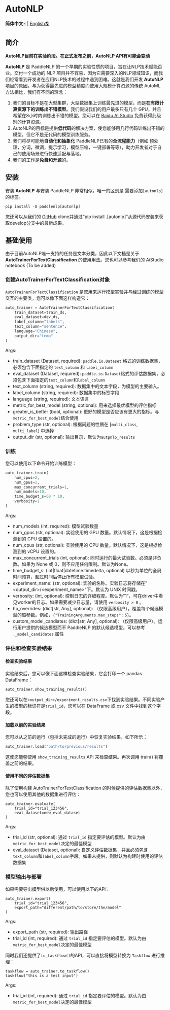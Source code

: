 # AutoNLP

**简体中文**🀄 | [English🌎](./README_en.md)

## 简介

**AutoNLP目前在实验阶段。在正式发布之前，AutoNLP API有可能会变动**

**AutoNLP** 是 PaddleNLP 的一个早期的实验性质的项目，旨在让NLP技术赋能百业。交付一个成功的 NLP 项目并不容易，因为它需要深入的NLP领域知识，而我们经常看到开发者在应用NLP技术的过程中遇到困难。这就是我们开发 **AutoNLP** 项目的原因。与为获得最先进的模型精度而使用大规模计算资源的传统 AutoML 方法相比，我们有不同的理念：

1. 我们的目标不是在大型集群，大型数据集上训练最先进的模型，而是**在有限计算资源下的训练出不错模型**。我们假设我们的用户最多只有几个 GPU，并且希望在8小时内训练出不错的模型。您可以在 [Baidu AI Studio](https://aistudio.baidu.com/aistudio) 免费获得此级别的计算资源。
2. AutoNLP的目标是提供**低代码**的解决方案，使您能够用几行代码训练出不错的模型，但它不是无代码的模型训练服务。
3. 我们将尽可能地**自动化和抽象化** PaddleNLP已有的**全流程能力**（例如 预处理，分词，微调，提示学习，模型压缩，一键部署等等），助力开发者对于自己的使用场景进行快速适配与落地。
4. 我们的工作是**免费和开源**的。

## 安装

安装 **AutoNLP** 与安装 PaddleNLP 非常相似，唯一的区别是 需要添加`[autonlp]`的标签。

```
pip install -U paddlenlp[autonlp]
```

您还可以从我们的 [GitHub](https://github.com/PaddlePaddle/PaddleNLP) clone并通过“pip install .[autonlp]”从源代码安装来获取develop分支中的最新成果。

## 基础使用

由于目前AutoNLP唯一支持的任务是文本分类，因此以下文档是关于 **AutoTrainerForTextClassification** 的使用用法。您也可以参考我们的 AiStudio notebook (To be added)

### 创建AutoTrainerForTextClassification对象

`AutoTrainerForTextClassification` 是您用来运行模型实验并与经过训练的模型交互的主要类，您可以像下面这样构造它：

```python
auto_trainer = AutoTrainerForTextClassification(
    train_dataset=train_ds,
    eval_dataset=dev_ds,
    label_column="labels",
    text_column="sentence",
    language="Chinese",
    output_dir="temp"
)
```

Args:

- train_dataset (Dataset, required): `paddle.io.Dataset` 格式的训练数据集，必须包含下面指定的 `text_column` 和 `label_column`
- eval_dataset (Dataset, required): `paddle.io.Dataset`格式的评估数据集，必须包含下面指定的`text_column`和`label_column`
- text_column (string, required): 数据集中的文本字段，为模型的主要输入。
- label_column (string, required): 数据集中的标签字段
- language (string, required): 文本语言
- metric_for_best_model (string, optional): 用来选择最优模型的评估指标
- greater_is_better (bool, optional): 更好的模型是否应该有更大的指标。与`metric_for_best_model`结合使用
- problem_type (str, optional): 根据问题的性质在 [`multi_class`, `multi_label`] 中选择
- output_dir (str, optional): 输出目录，默认为`autpnlp_results`

### 训练

您可以使用以下命令开始训练模型：

```python
auto_trainer.train(
    num_cpus=2,
    num_gpus=1,
    max_concurrent_trials=1,
    num_models=10,
    time_budget_s=60 * 10,
    verbosity=1
)
```
Args:

- num_models (int, required): 模型试验数量
- num_gpus (str, optional): 实验使用的 GPU 数量。默认情况下，这是根据检测到的 GPU 设置的。
- num_cpus (str, optional): 实验使用的 CPU 数量。默认情况下，这是根据检测到的 vCPU 设置的。
- max_concurrent_trials (int, optional): 同时运行的最大试验数。必须是非负数。如果为 None 或 0，则不应用任何限制。默认为None。
- time_budget_s: (int|float|datetime.timedelta, optional) 以秒为单位的全局时间预算，超过时间后停止所有模型试验。
- experiment_name: (str, optional): 实验的名称。实验日志将存储在"<output_dir>/<experiment_name>"下。默认为 UNIX 时间戳。
- verbosity: (int, optional): 控制日志的详细程度。默认为“1”，可在driver中看见worker的日志。如果需要减少日志量，请使用 `verbosity > 0` 。
- hp_overrides: (dict[str, Any], optional): （仅限高级用户）。覆盖每个候选模型的超参数。例如，`{"TrainingArguments.max_steps"：5}`。
- custom_model_candiates: (dict[str, Any], optional): （仅限高级用户）。运行用户提供的候选模型而不 PaddleNLP 的默认候选模型。可以参考 `._model_candidates` 属性


### 评估和检查实验结果

#### 检查实验结果

实验结束后，您可以像下面这样检查实验结果，它会打印一个 pandas DataFrame：

```
auto_trainer.show_training_results()
```

您还可以在`<output_dir>/experiment_results.csv`下找到实验结果。不同实验产生的模型的标识符是`trial_id`，您可以在 DataFrame 或 csv 文件中找到这个字段。

#### 加载以前的实验结果

您可以从之前的运行（包括未完成的运行）中恢复实验结果，如下所示：

```python
auto_trainer.load("path/to/previous/results")
```

这使您能够使用 `show_training_results` API 来检查结果。再次调用 train() 将覆盖之前的结果。

#### 使用不同的评估数据集

除了使用构建 AutoTrainerForTextClassification 的时候提供的评估数据集以外，您也可以使用其他的数据集进行评估：

```
auto_trainer.evaluate(
    trial_id="trial_123456",
    eval_dataset=new_eval_dataset
)
```

Args:
- trial_id (str, optional): 通过 `trial_id` 指定要评估的模型。默认为由`metric_for_best_model`决定的最佳模型
- eval_dataset (Dataset, optional): 自定义评估数据集，并且必须包含`text_column`和`label_column`字段。如果未提供，则默认为构建时使用的评估数据集



### 模型输出与部署

如果需要导出模型供以后使用，可以使用以下的API：

```
auto_trainer.export(
    trial_id="trial_123456",
    export_path="different/path/to/store/the/model"
)
```

Args:
- export_path (str, required): 输出路径
- trial_id (int, required): 通过 `trial_id` 指定要评估的模型。默认为由`metric_for_best_model`决定的最佳模型

同时我们还提供了`to_taskflow()`的API，可以直接将模型转换为 `Taskflow` 进行推理：

```
taskflow = auto_trainer.to_taskflow()
taskflow("this is a test input")
```

Args:
- trial_id (int, required): 通过 `trial_id` 指定要评估的模型。默认为由`metric_for_best_model`决定的最佳模型

